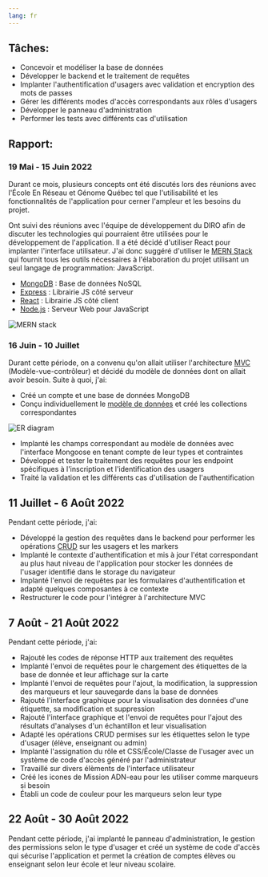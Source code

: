 ```yaml
---
lang: fr
---
```


## Tâches:

- Concevoir et modéliser la base de données
- Développer le backend et le traitement de requêtes
- Implanter l'authentification d'usagers avec validation et encryption des mots de passes
- Gérer les différents modes d'accès correspondants aux rôles d'usagers
- Développer le panneau d'administration
- Performer les tests avec différents cas d'utilisation

## Rapport:

### 19 Mai - 15 Juin 2022

Durant ce mois, plusieurs concepts ont été discutés lors des réunions avec l'École En Réseau et Génome Québec tel que l'utilisabilité et les fonctionnalités de l'application pour cerner l'ampleur et les besoins du projet.

Ont suivi des réunions avec l'équipe de développement du DIRO afin de discuter les technologies qui pourraient être utilisées pour le développement de l'application. Il a été décidé d'utiliser React pour implanter l'interface utilisateur. J'ai donc suggéré d'utiliser le [MERN Stack](https://www.mongodb.com/mern-stack) qui fournit tous les outils nécessaires à l'élaboration du projet utilisant un seul langage de programmation: JavaScript.

- [MongoDB](https://www.mongodb.com/) : Base de données NoSQL
- [Express](https://expressjs.com/) : Librairie JS côté serveur
- [React](https://reactjs.org/) : Librairie JS côté client
- [Node.js](https://nodejs.org/) : Serveur Web pour JavaScript

![MERN stack](https://webimages.mongodb.com/_com_assets/cms/mern-stack-b9q1kbudz0.png?auto=format%2Ccompress)

### 16 Juin - 10 Juillet

Durant cette période, on a convenu qu'on allait utiliser l'architecture [MVC](https://fr.wikipedia.org/wiki/Mod%C3%A8le-vue-contr%C3%B4leur) (Modèle-vue-contrôleur) et décidé du modèle de données dont on allait avoir besoin. Suite à quoi, j'ai:

- Créé un compte et une base de données MongoDB
- Conçu individuellement le [modèle de données](/projet-IFT3150/extra/diagramme.html) et créé les collections correspondantes

![ER diagram](https://i.imgur.com/kFJXBAT.png)

- Implanté les champs correspondant au modèle de données avec l'interface Mongoose en tenant compte de leur types et contraintes
- Développé et tester le traitement des requêtes pour les endpoint spécifiques à l'inscription et l'identification des usagers
- Traité la validation et les différents cas d'utilisation de l'authentification

## 11 Juillet - 6 Août 2022

Pendant cette période, j'ai:

- Développé la gestion des requêtes dans le backend pour performer les opérations [CRUD](https://fr.wikipedia.org/wiki/CRUD) sur les usagers et les markers
- Implanté le contexte d'authentification et mis à jour l'état correspondant au plus haut niveau de l'application pour stocker les données de l'usager identifié dans le storage du navigateur
- Implanté l'envoi de requêtes par les formulaires d'authentification et adapté quelques composantes à ce contexte
- Restructurer le code pour l'intégrer à l'architecture MVC


## 7 Août - 21 Août 2022

Pendant cette période, j'ai:
- Rajouté les codes de réponse HTTP aux traitement des requêtes
- Implanté l'envoi de requêtes pour le chargement des étiquettes de la base de donnée et leur affichage sur la carte
- Implanté l'envoi de requêtes pour l'ajout, la modification, la suppression des marqueurs et leur sauvegarde dans la base de données
- Rajouté l'interface graphique pour la visualisation des données d'une étiquette, sa modification et suppression
- Rajouté l'interface graphique et l'envoi de requêtes pour l'ajout des résultats d'analyses d'un échantillon et leur visualisation
- Adapté les opérations CRUD permises sur les étiquettes selon le type d'usager (élève, enseignant ou admin)
- Implanté l'assignation du rôle et CSS/École/Classe de l'usager avec un système de code d'accès généré par l'administrateur
- Travaillé sur divers élèments de l'interface utilisateur
- Créé les icones de Mission ADN-eau pour les utiliser comme marqueurs si besoin
- Établi un code de couleur pour les marqueurs selon leur type 

## 22 Août - 30 Août 2022

Pendant cette période, j'ai implanté le panneau d'administration, le gestion des permissions selon le type d'usager et créé un système de code d'accès qui sécurise l'application et permet la création de comptes élèves ou enseignant selon leur école et leur niveau scolaire.
